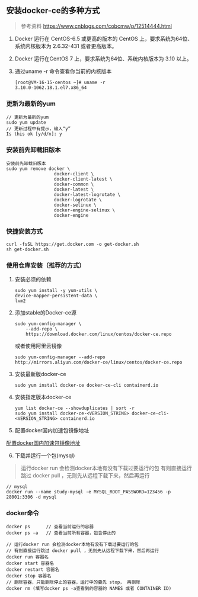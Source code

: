 ## 安装docker-ce的多种方式
> 参考资料 https://www.cnblogs.com/cobcmw/p/12514444.html
1. Docker 运行在 CentOS-6.5 或更高的版本的 CentOS 上，要求系统为64位、系统内核版本为 2.6.32-431 或者更高版本。

2. Docker 运行在CentOS 7 上，要求系统为64位、系统内核版本为 3.10 以上。

3. 通过uname -r 命令查看你当前的内核版本
    ```
    [root@VM-16-15-centos ~]# uname -r
    3.10.0-1062.18.1.el7.x86_64
    ```

### 更新为最新的yum

```
// 更新为最新的yum
sudo yum update
// 更新过程中有提示，输入“y”
Is this ok [y/d/n]: y
```

### 安装前先卸载旧版本

```
安装前先卸载旧版本
sudo yum remove docker \
                  docker-client \
                  docker-client-latest \
                  docker-common \
                  docker-latest \
                  docker-latest-logrotate \
                  docker-logrotate \
                  docker-selinux \
                  docker-engine-selinux \
                  docker-engine
```

### 快捷安装方式

```
curl -fsSL https://get.docker.com -o get-docker.sh
sh get-docker.sh
```

### 使用仓库安装（推荐的方式）

1. 安装必须的依赖

    ```
    sudo yum install -y yum-utils \
    device-mapper-persistent-data \
    lvm2
    ```

2. 添加stable的Docker-ce源

    ```
    sudo yum-config-manager \
        --add-repo \
        https://download.docker.com/linux/centos/docker-ce.repo
    ```

    或者使用阿里云镜像

    ```
    sudo yum-config-manager --add-repo http://mirrors.aliyun.com/docker-ce/linux/centos/docker-ce.repo
    ```

3. 安装最新版docker-ce

    ```
    sudo yum install docker-ce docker-ce-cli containerd.io
    ```

4. 安装指定版本docker-ce

    ```
    yum list docker-ce --showduplicates | sort -r
    sudo yum install docker-ce-<VERSION_STRING> docker-ce-cli-<VERSION_STRING> containerd.io
    ```




5. 配置docker国内加速包镜像地址 

[配置docker国内加速包镜像地址](配置docker国内加速包镜像地址.md)


6. 下载并运行一个包(mysql)
> 运行docker run 会检测docker本地有没有下载过要运行的包
> 有则直接运行跳过 docker pull ，无则先从远程下载下来，然后再运行

```
// mysql
docker run --name study-mysql -e MYSQL_ROOT_PASSWORD=123456 -p 28001:3306 -d mysql
```



### docker命令

```
docker ps      // 查看当前运行的容器   
docker ps -a   // 查看当前所有容器，包含停止的

// 运行docker run 会检测docker本地有没有下载过要运行的包
// 有则直接运行跳过 docker pull ，无则先从远程下载下来，然后再运行
docker run 容器名
docker start 容器名
docker restart 容器名
docker stop 容器名
// 删除容器，只能删除停止的容器，运行中的要先 stop， 再删除
docker rm (填写docker ps -a查看到的容器的 NAMES 或者 CONTAINER ID)
```
